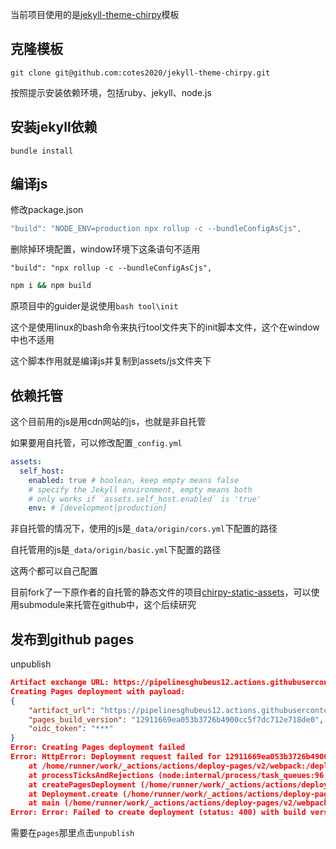 当前项目使用的是[jekyll-theme-chirpy](https://github.com/cotes2020/jekyll-theme-chirpy)模板

## 克隆模板

```
git clone git@github.com:cotes2020/jekyll-theme-chirpy.git
```

按照提示安装依赖环境，包括ruby、jekyll、node.js

## 安装jekyll依赖

```
bundle install
```

## 编译js

修改package.json

```js
"build": "NODE_ENV=production npx rollup -c --bundleConfigAsCjs",
```
删除掉环境配置，window环境下这条语句不适用

```
"build": "npx rollup -c --bundleConfigAsCjs",
```

```sh
npm i && npm build
```

原项目中的guider是说使用`bash tool\init`

这个是使用linux的bash命令来执行tool文件夹下的init脚本文件，这个在window中也不适用

这个脚本作用就是编译js并复制到assets/js文件夹下

## 依赖托管

这个目前用的js是用cdn网站的js，也就是非自托管

如果要用自托管，可以修改配置`_config.yml`

```yml
assets:
  self_host:
    enabled: true # boolean, keep empty means false
    # specify the Jekyll environment, empty means both
    # only works if `assets.self_host.enabled` is 'true'
    env: # [development|production]

```

非自托管的情况下，使用的js是`_data/origin/cors.yml`下配置的路径

自托管用的js是`_data/origin/basic.yml`下配置的路径

这两个都可以自己配置

目前fork了一下原作者的自托管的静态文件的项目[chirpy-static-assets](git@github.com:cotes2020/chirpy-static-assets.git)，可以使用submodule来托管在github中，这个后续研究

## 发布到github pages

unpublish

```json
Artifact exchange URL: https://pipelinesghubeus12.actions.githubusercontent.com/zeSSum0PixHS0TxET7RjC5tNrx2BjQZEwdTGcvTNSKvezPkANb/_apis/pipelines/workflows/6760286030/artifacts?api-version=6.0-preview
Creating Pages deployment with payload:
{
	"artifact_url": "https://pipelinesghubeus12.actions.githubusercontent.com/zeSSum0PixHS0TxET7RjC5tNrx2BjQZEwdTGcvTNSKvezPkANb/_apis/pipelines/1/runs/21/artifacts?artifactName=github-pages&%24expand=SignedContent",
	"pages_build_version": "12911669ea053b3726b4900cc5f7dc712e718de0",
	"oidc_token": "***"
}
Error: Creating Pages deployment failed
Error: HttpError: Deployment request failed for 12911669ea053b3726b4900cc5f7dc712e718de0 due to in progress deployment. Please cancel 3e9e8298a2e5e7e63d158278a392a73dfd22441f first or wait for it to complete.
    at /home/runner/work/_actions/actions/deploy-pages/v2/webpack:/deploy-pages/node_modules/@octokit/request/dist-node/index.js:86:1
    at processTicksAndRejections (node:internal/process/task_queues:96:5)
    at createPagesDeployment (/home/runner/work/_actions/actions/deploy-pages/v2/webpack:/deploy-pages/src/internal/api-client.js:126:1)
    at Deployment.create (/home/runner/work/_actions/actions/deploy-pages/v2/webpack:/deploy-pages/src/internal/deployment.js:80:1)
    at main (/home/runner/work/_actions/actions/deploy-pages/v2/webpack:/deploy-pages/src/index.js:30:1)
Error: Error: Failed to create deployment (status: 400) with build version 12911669ea053b3726b4900cc5f7dc712e718de0. Responded with: Deployment request failed for 12911669ea053b3726b4900cc5f7dc712e718de0 due to in progress deployment. Please cancel 3e9e8298a2e5e7e63d158278a392a73dfd22441f first or wait for it to complete.
```

需要在`pages`那里点击`unpublish`